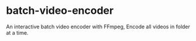 # batch-video-encoder
An interactive batch video encoder with FFmpeg, Encode all videos in folder at a time.
